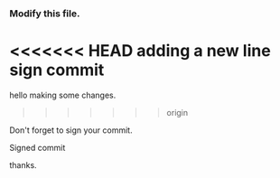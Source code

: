 ### Modify this file.

<<<<<<< HEAD
adding a new line 
sign commit
=======
hello making some changes.
>>>>>>> origin

Don't forget to sign your commit.

Signed commit

thanks.

